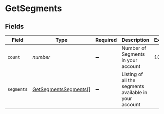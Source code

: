 # GetSegments


## Fields

| Field                                                               | Type                                                                | Required                                                            | Description                                                         | Example                                                             |
| ------------------------------------------------------------------- | ------------------------------------------------------------------- | ------------------------------------------------------------------- | ------------------------------------------------------------------- | ------------------------------------------------------------------- |
| `count`                                                             | *number*                                                            | :heavy_minus_sign:                                                  | Number of Segments in your account                                  | 10                                                                  |
| `segments`                                                          | [GetSegmentsSegments](../../models/shared/getsegmentssegments.md)[] | :heavy_minus_sign:                                                  | Listing of all the segments available in your account               |                                                                     |